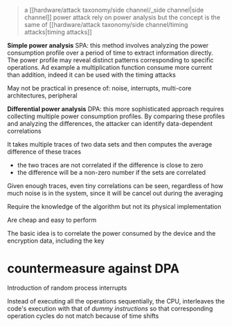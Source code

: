 > a [[hardware/attack taxonomy/side channel/_side channel|side channel]] power attack rely on power analysis but the concept is the same of [[hardware/attack taxonomy/side channel/timing attacks|timing attacks]]

**Simple power analysis** SPA: this method involves analyzing the power consumption profile over a period of time to extract information directly. The power profile may reveal distinct patterns corresponding to specific operations.
Ad example a multiplication function consume more current than addition, indeed it can be used with the timing attacks 

May not be practical in presence of: noise, interrupts, multi-core architectures, peripheral


**Differential power analysis** DPA: this more sophisticated approach requires collecting multiple power consumption profiles.  By comparing these profiles and analyzing the differences, the attacker can identify data-dependent correlations

It takes multiple traces of two data sets and then computes the average difference of these traces
- the two traces are not correlated if the difference is close to zero
- the difference will be a non-zero number if the sets are correlated

Given enough traces, even tiny correlations can be seen, regardless of how much noise is in the system, since it will be cancel out during the averaging

Require the knowledge of the algorithm but not its physical implementation

Are cheap and easy to perform

The basic idea is to correlate the power consumed by the device and the encryption data, including the key


# countermeasure against DPA

Introduction of random process interrupts

Instead of executing all the operations sequentially, the CPU, interleaves the code's execution with that of *dummy instructions* so that corresponding operation cycles do not match because of time shifts


